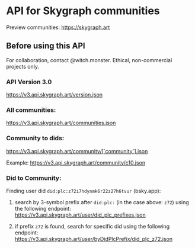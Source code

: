# API for Skygraph communities

Preview communities: https://skygraph.art

## Before using this API
For collaboration, contact @witch.monster. Ethical, non-commercial projects only.

### API Version 3.0
https://v3.api.skygraph.art/version.json

### All communities:
https://v3.api.skygraph.art/communities.json

### Community to dids:
https://v3.api.skygraph.art/community/[`community`].json

Example: https://v3.api.skygraph.art/community/c10.json

### Did to Community:

Finding user did `did:plc:z72i7hdynmk6r22z27h6tvur` (bsky.app):

1) search by 3-symbol prefix after `did:plc:` (in the case above: `z72`) using the following endpoint:
https://v3.api.skygraph.art/user/did_plc_prefixes.json

2) if prefix `z72` is found, search for specific did using the following endpoint:
https://v3.api.skygraph.art/user/byDidPlcPrefix/did_plc_z72.json
